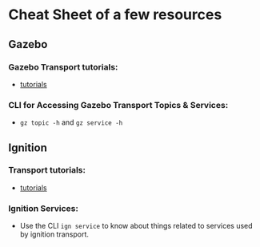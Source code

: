 # Cheat Sheet of a few resources

## Gazebo
### Gazebo Transport tutorials:
- [tutorials](https://gazebosim.org/api/transport/13/tutorials.html)
### CLI for Accessing Gazebo Transport Topics & Services:
- `gz topic -h` and `gz service -h`


## Ignition
### Transport tutorials:
- [tutorials](https://gazebosim.org/api/transport/9.0/tutorials.html)
### Ignition Services:
- Use the CLI `ign service` to know about things related to services used by ignition transport.

